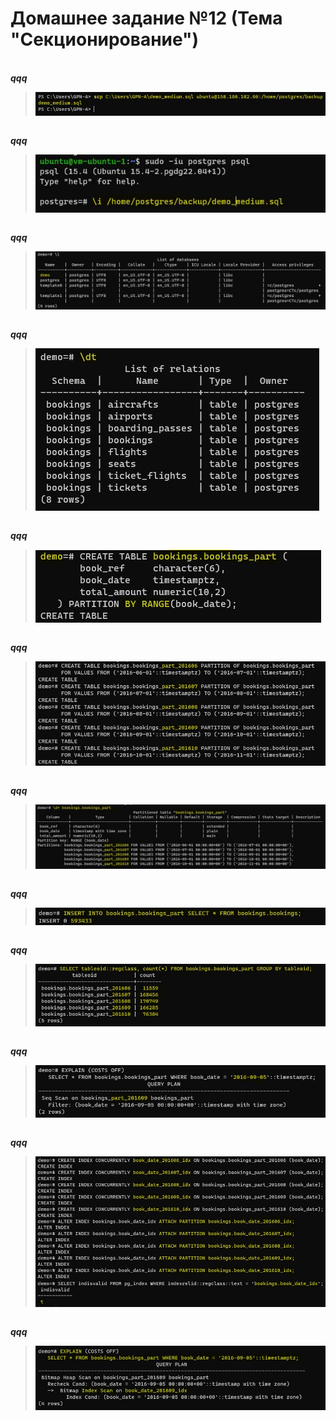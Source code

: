 # Домашнее задание №12 (Тема "Секционирование")

<br>__*qqq*__
> <img src="pic/0.JPG" align="center" />

<br>__*qqq*__
> <img src="pic/1.JPG" align="center" />

<br>__*qqq*__
> <img src="pic/2.JPG" align="center" />

<br>__*qqq*__
> <img src="pic/3.JPG" align="center" />

<br>__*qqq*__
> <img src="pic/4.JPG" align="center" />

<br>__*qqq*__
> <img src="pic/5.JPG" align="center" />

<br>__*qqq*__
> <img src="pic/6.JPG" align="center" />

<br>__*qqq*__
> <img src="pic/7.JPG" align="center" />

<br>__*qqq*__
> <img src="pic/8.JPG" align="center" />

<br>__*qqq*__
> <img src="pic/9.JPG" align="center" />

<br>__*qqq*__
> <img src="pic/10.JPG" align="center" />

<br>__*qqq*__
> <img src="pic/11.JPG" align="center" />




